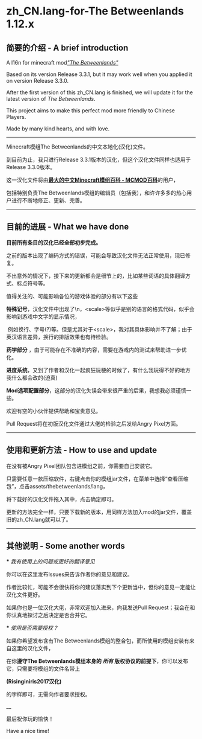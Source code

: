 # zh_CN.lang-for-The Betweenlands 1.12.x

## 简要的介绍 - A brief introduction

A l16n for minecraft mod[_"The Betweenlands"_](https://github.com/Angry-Pixel/The-Betweenlands)

Based on its version Release 3.3.1, but it may work well when you applied it on version Release 3.3.0.

After the first version of this zh_CN.lang is finished, we will update it for the latest version of _The Betweenlands_.

This project aims to make this perfect mod more friendly to Chinese Players.

Made by many kind hearts, and with love.

___
Minecraft模组The Betweenlands的中文本地化(汉化)文件。

到目前为止，我只进行Release 3.3.1版本的汉化，但这个汉化文件同样也适用于Release 3.3.0版本。

这一汉化文件将由[__最大的中文Minecraft模组百科 - MCMOD百科__](http://www.mcmod.cn/)的用户，

包括特别负责The Betweenlands模组的编辑员（包括我），和许许多多的热心用户进行不断地修正、更新、完善。

___

## 目前的进展 - What we have done

**目前所有条目的汉化已经全部初步完成。**

之前的版本出现了编码方式的错误，可能会导致汉化文件无法正常使用，现已修复。

不出意外的情况下，接下来的更新都会是细节上的，比如某些词语的具体翻译方式、标点符号等。

值得关注的、可能影响各位的游戏体验的部分有以下这些

**特殊记号**，汉化文件中出现了\n，\<scale>等似乎是别的语言的格式代码，似乎会影响到游戏中文字的显示情况，
  
  例如换行、字号(?)等。但是尤其对于\<scale>，我对其具体影响并不了解；由于英汉语言差异，换行的排版效果也有待检验。

**药学部分** ，由于可能存在不准确的内容，需要在游戏内的测试来帮助进一步优化。

**进度系统**，又到了作者和汉化一起疯狂玩梗的时候了，有什么我玩得不好的地方 我什么都会改的(迫真)

**Mod选项配置部分**，这部分的汉化失误会带来很严重的后果，我想我必须谨慎一些。

欢迎有空的小伙伴提供帮助和宝贵意见。

Pull Request将在初版汉化文件通过大佬的检验之后发给Angry Pixel方面。

___

## 使用和更新方法 - How to use and update

在没有被Angry Pixel团队包含进模组之前，你需要自己安装它。

只需要任意一款压缩软件，右键点击你的模组jar文件，在菜单中选择“查看压缩包”，点击assets/thebetweenlands/lang，

将下载好的汉化文件拖入其中，点击确定即可。

更新的方法完全一样，只要下载新的版本，用同样方法加入mod的jar文件，覆盖旧的zh_CN.lang就可以了。

___

## 其他说明 - Some another words

__\*__ _我有使用上的问题或更好的翻译意见_

  你可以在这里发布Issues来告诉作者你的意见和建议。

  作者比较忙，可能不会很快将你的建议落实到下个更新当中，但你的意见一定能让汉化文件更好。

  如果你也是一位汉化大佬，非常欢迎加入进来，向我发送Pull Request；我会在和你认真地探讨之后决定是否合并它。


__\*__ _使用是否需要授权？_
  
  
  如果你希望发布含有The Betweenlands模组的整合包，而所使用的模组安装有来自这里的汉化文件，

  在你**遵守The Betweenlands模组本身的 *所有* 版权协议的前提下**，你可以发布它，只需要将模组的文件名带上

  __(Risinginiris2017汉化)__

  的字样即可，无需向作者要求授权。

__

最后祝你玩的愉快！

Have a nice time!
